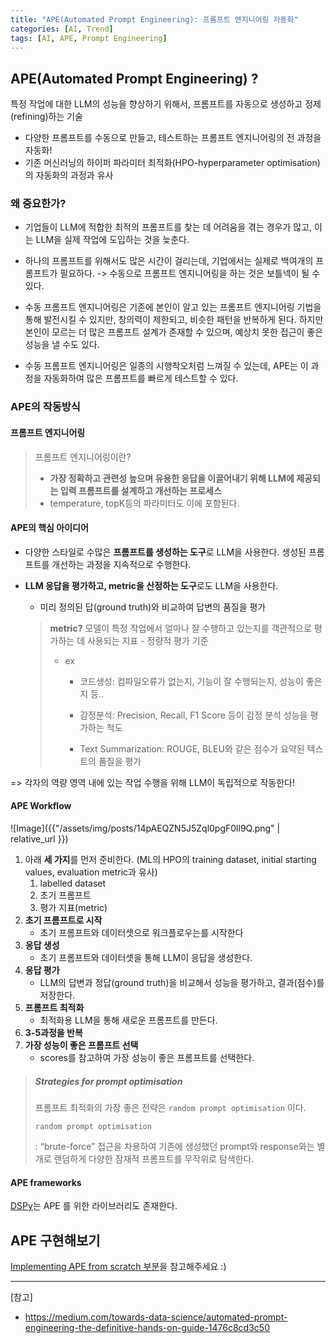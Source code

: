 ```yaml
---
title: "APE(Automated Prompt Engineering): 프롬프트 엔지니어링 자동화"
categories: [AI, Trend]
tags: [AI, APE, Prompt Engineering]
---
```


## APE(Automated Prompt Engineering) ?

특정 작업에 대한 LLM의 성능을 향상하기 위해서, 프롬프트를 자동으로 생성하고 정제(refining)하는 기술

- 다양한 프롬프트를 수동으로 만들고, 테스트하는 프롬프트 엔지니어링의 전 과정을 자동화!
- 기존 머신러닝의 하이퍼 파라미터 최적화(HPO-hyperparameter optimisation)의 자동화의 과정과 유사

### 왜 중요한가?

- 기업들이 LLM에 적합한 최적의 프롬프트를 찾는 데 어려움을 겪는 경우가 많고, 이는 LLM을 실제 작업에 도입하는 것을 늦춘다.

- 하나의 프롬프트를 위해서도 많은 시간이 걸리는데, 기업에서는 실제로 백여개의 프롬프트가 필요하다. -> 수동으로 프롬프트 엔지니어링을 하는 것은 보틀넥이 될 수 있다.

- 수동 프롬프트 엔지니어링은 기존에 본인이 알고 있는 프롬프트 엔지니어링 기법을 통해 발전시킬 수 있지만, 창의력이 제한되고, 비슷한 패턴을 반복하게 된다. 하지만 본인이 모르는 더 많은 프롬프트 설계가 존재할 수 있으며, 예상치 못한 접근이 좋은 성능을 낼 수도 있다.

- 수동 프롬프트 엔지니어링은 일종의 시행착오처럼 느껴질 수 있는데, APE는 이 과정을 자동화하여 많은 프롬프트를 빠르게 테스트할 수 있다.

### APE의 작동방식

#### 프롬프트 엔지니어링

> 프롬프트 엔지니어링이란?
>
> - **가장 정확하고 관련성 높으며 유용한 응답을 이끌어내기 위해 LLM에 제공되는 입력 프롬프트를 설계하고 개선하는 프로세스**
> - temperature, topK등의 파라미터도 이에 포함된다.

#### APE의 핵심 아이디어

- 다양한 스타일로 수많은 **프롬프트를 생성하는 도구**로 LLM을 사용한다. 생성된 프롬프트를 개선하는 과정을 지속적으로 수행한다.

- **LLM 응답을 평가하고, metric을 산정하는 도구**로도 LLM을 사용한다.

  - 미리 정의된 답(ground truth)와 비교하여 답변의 품질을 평가

  > **metric?** 모델이 특정 작업에서 얼마나 잘 수행하고 있는지를 객관적으로 평가하는 데 사용되는 지표 - 정량적 평가 기준
  >
  > - ex
  >
  >   - 코드생성: 컴파일오류가 없는지, 기능이 잘 수행되는지, 성능이 좋은지 등..
  >
  >   - 감정분석: Precision, Recall, F1 Score 등이 감정 분석 성능을 평가하는 척도
  >
  >   - Text Summarization: ROUGE, BLEU와 같은 점수가 요약된 텍스트의 품질을 평가

=> 각자의 역량 영역 내에 있는 작업 수행을 위해 LLM이 독립적으로 작동한다!

#### APE Workflow

![Image]({{"/assets/img/posts/14pAEQZN5J5Zql0pgF0ll9Q.png" | relative_url }})

1. 아래 **세 가지**를 먼저 준비한다. (ML의 HPO의 training dataset, initial starting values, evaluation metric과 유사)
   1. labelled dataset
   2. 초기 프롬프트
   3. 평가 지표(metric)
2. **초기 프롬프트로 시작**
   - 초기 프롬프트와 데이터셋으로 워크플로우는를 시작한다
3. **응답 생성**
   - 초기 프롬프트와 데이터셋을 통해 LLM이 응답을 생성한다.
4. **응답 평가**
   - LLM의 답변과 정답(ground truth)을 비교해서 성능을 평가하고, 결과(점수)를 저장한다.
5. **프롬프트 최적화**
   - 최적화용 LLM을 통해 새로운 프롬프트를 만든다.
6. **3-5과정을 반복**
7. **가장 성능이 좋은 프롬프트 선택**
   - scores를 참고하여 가장 성능이 좋은 프롬프트를 선택한다.

> ##### Strategies for prompt optimisation
>
> 프롬프트 최적화의 가장 좋은 전략은 `random prompt optimisation` 이다.
>
> `random prompt optimisation`
>
> : “brute-force” 접근을 차용하여 기존에 생성했던 prompt와 response와는 별개로 랜덤하게 다양한 잠재적 프롬프트를 무작위로 탐색한다.

#### APE frameworks

[DSPy](https://github.com/stanfordnlp/dspy)는 APE 를 위한 라이브러리도 존재한다.

## APE 구현해보기

[Implementing APE from scratch 부분](https://medium.com/towards-data-science/automated-prompt-engineering-the-definitive-hands-on-guide-1476c8cd3c50)을 참고해주세요 :)

---

[참고]

- https://medium.com/towards-data-science/automated-prompt-engineering-the-definitive-hands-on-guide-1476c8cd3c50
